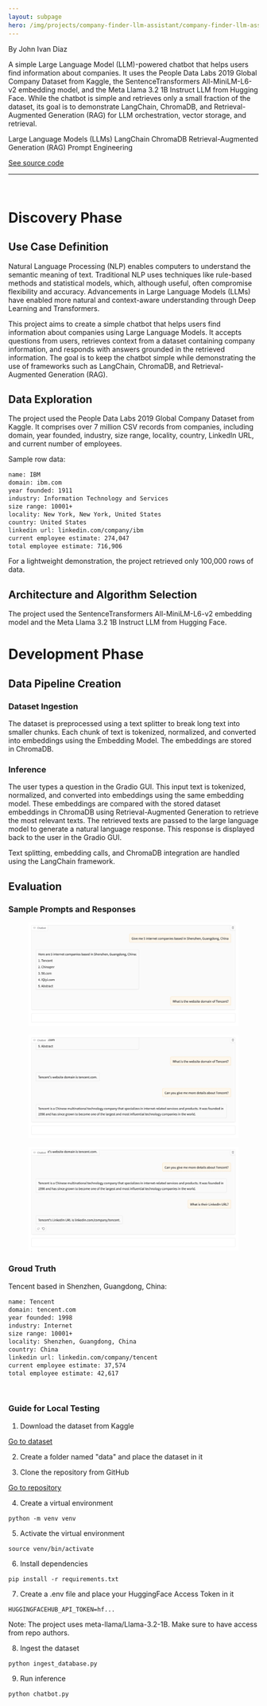```yaml
---
layout: subpage
hero: /img/projects/company-finder-llm-assistant/company-finder-llm-assistant.webp
---
```


<title>Finding Company Details through Large Language Model (LLM)-Powered Assistant Using LangChain, ChromaDB, and Retrieval-Augmented Generation (RAG)</title>

By John Ivan Diaz

A simple Large Language Model (LLM)-powered chatbot that helps users find information about companies. It uses the People Data Labs 2019 Global Company Dataset from Kaggle, the SentenceTransformers All-MiniLM-L6-v2 embedding model, and the Meta Llama 3.2 1B Instruct LLM from Hugging Face. While the chatbot is simple and retrieves only a small fraction of the dataset, its goal is to demonstrate LangChain, ChromaDB, and Retrieval-Augmented Generation (RAG) for LLM orchestration, vector storage, and retrieval.

<tag>Large Language Models (LLMs)</tag>
<tag>LangChain</tag>
<tag>ChromaDB</tag>
<tag>Retrieval-Augmented Generation (RAG)</tag>
<tag>Prompt Engineering</tag>

<a href="https://github.com/ivanintelligence/company-finder-llm-assistant" class="arrow-link">See source code</a>

<hr class="hr-custom">
<br>

<h1>Discovery Phase</h1>

<h2>Use Case Definition</h2>

Natural Language Processing (NLP) enables computers to understand the semantic meaning of text. Traditional NLP uses techniques like rule-based methods and statistical models, which, although useful, often compromise flexibility and accuracy. Advancements in Large Language Models (LLMs) have enabled more natural and context-aware understanding through Deep Learning and Transformers.

This project aims to create a simple chatbot that helps users find information about companies using Large Language Models. It accepts questions from users, retrieves context from a dataset containing company information, and responds with answers grounded in the retrieved information. The goal is to keep the chatbot simple while demonstrating the use of frameworks such as LangChain, ChromaDB, and Retrieval-Augmented Generation (RAG).

<h2>Data Exploration</h2>

The project used the People Data Labs 2019 Global Company Dataset from Kaggle. It comprises over 7 million CSV records from companies, including domain, year founded, industry, size range, locality, country, LinkedIn URL, and current number of employees.

Sample row data:
```code
name: IBM  
domain: ibm.com  
year founded: 1911  
industry: Information Technology and Services  
size range: 10001+  
locality: New York, New York, United States  
country: United States  
linkedin url: linkedin.com/company/ibm  
current employee estimate: 274,047  
total employee estimate: 716,906
```

For a lightweight demonstration, the project retrieved only 100,000 rows of data.

<h2>Architecture and Algorithm Selection</h2>

The project used the SentenceTransformers All-MiniLM-L6-v2 embedding model and the Meta Llama 3.2 1B Instruct LLM from Hugging Face.

<h1>Development Phase</h1>

<h2>Data Pipeline Creation</h2>

<h3>Dataset Ingestion</h3>

The dataset is preprocessed using a text splitter to break long text into smaller chunks. Each chunk of text is tokenized, normalized, and converted into embeddings using the Embedding Model. The embeddings are stored in ChromaDB.

<h3>Inference</h3>

The user types a question in the Gradio GUI. This input text is tokenized, normalized, and converted into embeddings using the same embedding model. These embeddings are compared with the stored dataset embeddings in ChromaDB using Retrieval-Augmented Generation to retrieve the most relevant texts. The retrieved texts are passed to the large language model to generate a natural language response. This response is displayed back to the user in the Gradio GUI.

Text splitting, embedding calls, and ChromaDB integration are handled using the LangChain framework.

<h2>Evaluation</h2>

<h3>Sample Prompts and Responses</h3>

<figure>
  <img src="/img/projects/company-finder-llm-assistant/sample-prompts-and-responses-1.webp">
</figure>
<figure>
  <img src="/img/projects/company-finder-llm-assistant/sample-prompts-and-responses-2.webp">
</figure>
<figure>
  <img src="/img/projects/company-finder-llm-assistant/sample-prompts-and-responses-3.webp">
</figure>

<h3>Groud Truth</h3>

Tencent based in Shenzhen, Guangdong, China:
```code
name: Tencent  
domain: tencent.com  
year founded: 1998  
industry: Internet  
size range: 10001+  
locality: Shenzhen, Guangdong, China  
country: China  
linkedin url: linkedin.com/company/tencent  
current employee estimate: 37,574  
total employee estimate: 42,617
```

<br>

<h3>Guide for Local Testing</h3>

<ol>
  <li>
    Download the dataset from Kaggle
  </li>
</ol>

<a href="https://www.kaggle.com/datasets/peopledatalabssf/free-7-million-company-dataset/data" class="arrow-link">Go to dataset</a>

<ol start="2">
  <li>
    Create a folder named "data" and place the dataset in it
  </li>
</ol>

<ol start="3">
  <li>
    Clone the repository from GitHub
  </li>
</ol>

<a href="https://github.com/ivanintelligence/company-finder-llm-assistant" class="arrow-link">Go to repository</a>

<ol start="4">
  <li>
    Create a virtual environment
  </li>
</ol>

```code
python -m venv venv
```

<ol start="5">
  <li>
    Activate the virtual environment
  </li>
</ol>

```code
source venv/bin/activate
```

<ol start="6">
  <li>
    Install dependencies
  </li>
</ol>

```code
pip install -r requirements.txt
```

<ol start="7">
  <li>
    Create a .env file and place your HuggingFace Access Token in it
  </li>
</ol>

```code
HUGGINGFACEHUB_API_TOKEN=hf...
```

Note: The project uses meta-llama/Llama-3.2-1B. Make sure to have access from repo authors.

<ol start="8">
  <li>
    Ingest the dataset
  </li>
</ol>

```code
python ingest_database.py
```

<ol start="9">
  <li>
    Run inference
  </li>
</ol>

```code
python chatbot.py
```